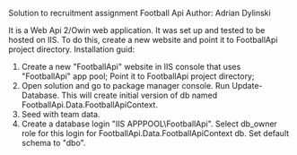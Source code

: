 ﻿Solution to recruitment assignment Football Api
Author: Adrian Dylinski

It is a Web Api 2/Owin web application. It was set up and tested to be hosted on IIS. To do this, create a new website and point it to FootballApi project directory.
Installation guid:
1. Create a new "FootballApi" website in IIS console that uses "FootballApi" app pool; Point it to FootballApi project directory;
2. Open solution and go to package manager console. Run Update-Database. This will create initial version of db named FootballApi.Data.FootballApiContext.
3. Seed with team data.
4. Create a database login "IIS APPPOOL\FootballApi". Select db_owner role for this login  for FootballApi.Data.FootballApiContext db. Set default schema to "dbo".